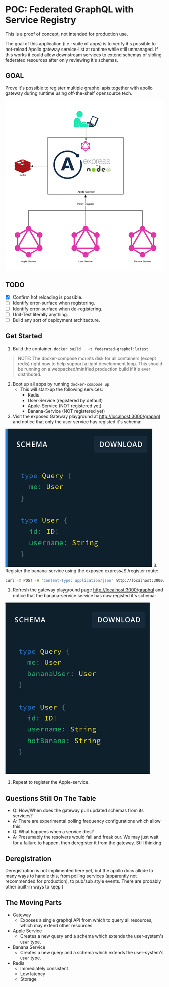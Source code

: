 # POC: Federated GraphQL with Service Registry

This is a proof of concept, not intended for production use.

The goal of this application (i.e.: suite of apps) is to verify it's possible to hot-reload Apollo gateway service-list at runtime while still unmanaged. If this works it could allow downstream services to extend schemas of sibling federated resources after only reviewing it's schemas.

## GOAL

Prove it's possible to register multiple graphql apis together with apollo gateway during runtime using off-the-shelf opensource tech.

![architecture diagram](./assets/architecture.png)

## TODO

- [x] Confirm hot reloading is possible.
- [ ] Identify error-surface when registering.
- [ ] Identify error-surface when de-registering.
- [ ] Unit-Test literally anything.
- [ ] Build any sort of deployment architecture.

## Get Started

1. Build the container. `docker build . -t federated-graphql:latest`.
> NOTE: The docker-compose mounts disk for all containers (except redis) right now to help support a tight development loop. This should be running on a webpacked/minified production build if it's ever distributed.
2. Boot up all apps by running `docker-compose up`
    - This will start-up the following services:
      - Redis
      - User-Service (registered by default)
      - Apple-Service (NOT registered yet)
      - Banana-Service (NOT registered yet)
3. Visit the exposed Gateway playground at [http://localhost:3000/graphql](http://localhost:3000/graphql) and notice that only the user service has registed it's schema:

![only user](assets/gateway-playground.png)
3. Register the banana-service using the exposed expressJS /register route:

```bash
curl -X POST -H 'Content-Type: application/json' http://localhost:3000/register -d '{"name":"banana-user","url":"http://banana-service:3000"}'
```

1. Refresh the gateway playground page [http://localhost:3000/graphql](http://localhost:3000/graphql) and notice that the banana-service service has now registed it's schema:

![also banana](assets/gateway-playground2.png)

1. Repeat to register the Apple-service.

## Questions Still On The Table

- Q: How/When does the gateway pull updated schemas from its services?
- A: There are experimental polling frequency configurations which allow this.
- Q: What happens when a service dies?
- A: Presumably the resolvers would fail and freak our. We may just wait for a failure to happen, then deregister it from the gateway. Still thinking.

## Deregistration

Deregistration is not implimented here yet, but the apollo docs allude to many ways to handle this, from polling services (apparently not recommended for production), to pub/sub style events. There are probably other built-in ways to keep t

## The Moving Parts

- Gateway
  - Exposes a single graphql API from which to query all resources, which may extend other resources
- Apple Service
  - Creates a new query and a schema which extends the user-system's `User` type.
- Banana Service
  - Creates a new query and a schema which extends the user-system's `User` type.
- Redis
  - Immediately consistent
  - Low latency
  - Storage
